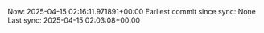 Now: 2025-04-15 02:16:11.971891+00:00 Earliest commit since sync: None Last sync: 2025-04-15 02:03:08+00:00
